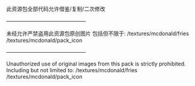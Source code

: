 此资源包全部代码允许借鉴/复制/二次修改

––––––––––––––––––––––––––––––

未经允许严禁盗用此资源包原创图片
包括但不限于:
/textures/mcdonald/fries
/textures/mcdonald/pack_icon

––––––––––––––––––––––––––––––

Unauthorized use of original images from this pack is strictly prohibited.
Including but not limited to:
/textures/mcdonald/fries
/textures/mcdonald/pack_icon